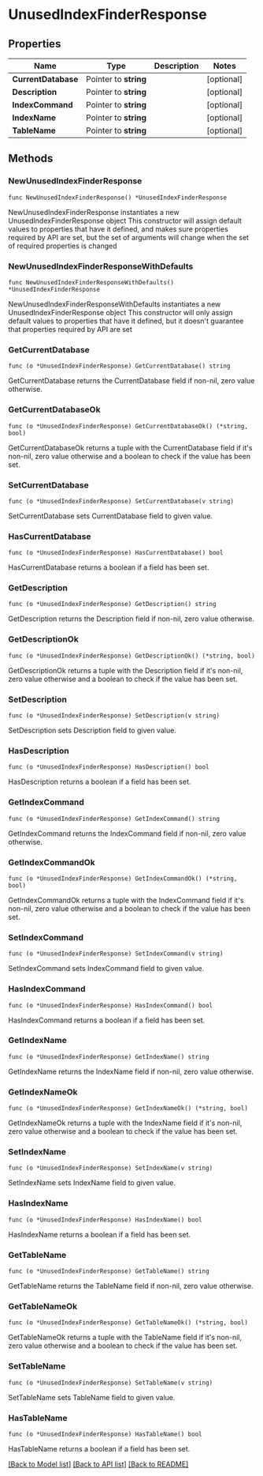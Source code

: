 # UnusedIndexFinderResponse

## Properties

Name | Type | Description | Notes
------------ | ------------- | ------------- | -------------
**CurrentDatabase** | Pointer to **string** |  | [optional] 
**Description** | Pointer to **string** |  | [optional] 
**IndexCommand** | Pointer to **string** |  | [optional] 
**IndexName** | Pointer to **string** |  | [optional] 
**TableName** | Pointer to **string** |  | [optional] 

## Methods

### NewUnusedIndexFinderResponse

`func NewUnusedIndexFinderResponse() *UnusedIndexFinderResponse`

NewUnusedIndexFinderResponse instantiates a new UnusedIndexFinderResponse object
This constructor will assign default values to properties that have it defined,
and makes sure properties required by API are set, but the set of arguments
will change when the set of required properties is changed

### NewUnusedIndexFinderResponseWithDefaults

`func NewUnusedIndexFinderResponseWithDefaults() *UnusedIndexFinderResponse`

NewUnusedIndexFinderResponseWithDefaults instantiates a new UnusedIndexFinderResponse object
This constructor will only assign default values to properties that have it defined,
but it doesn't guarantee that properties required by API are set

### GetCurrentDatabase

`func (o *UnusedIndexFinderResponse) GetCurrentDatabase() string`

GetCurrentDatabase returns the CurrentDatabase field if non-nil, zero value otherwise.

### GetCurrentDatabaseOk

`func (o *UnusedIndexFinderResponse) GetCurrentDatabaseOk() (*string, bool)`

GetCurrentDatabaseOk returns a tuple with the CurrentDatabase field if it's non-nil, zero value otherwise
and a boolean to check if the value has been set.

### SetCurrentDatabase

`func (o *UnusedIndexFinderResponse) SetCurrentDatabase(v string)`

SetCurrentDatabase sets CurrentDatabase field to given value.

### HasCurrentDatabase

`func (o *UnusedIndexFinderResponse) HasCurrentDatabase() bool`

HasCurrentDatabase returns a boolean if a field has been set.

### GetDescription

`func (o *UnusedIndexFinderResponse) GetDescription() string`

GetDescription returns the Description field if non-nil, zero value otherwise.

### GetDescriptionOk

`func (o *UnusedIndexFinderResponse) GetDescriptionOk() (*string, bool)`

GetDescriptionOk returns a tuple with the Description field if it's non-nil, zero value otherwise
and a boolean to check if the value has been set.

### SetDescription

`func (o *UnusedIndexFinderResponse) SetDescription(v string)`

SetDescription sets Description field to given value.

### HasDescription

`func (o *UnusedIndexFinderResponse) HasDescription() bool`

HasDescription returns a boolean if a field has been set.

### GetIndexCommand

`func (o *UnusedIndexFinderResponse) GetIndexCommand() string`

GetIndexCommand returns the IndexCommand field if non-nil, zero value otherwise.

### GetIndexCommandOk

`func (o *UnusedIndexFinderResponse) GetIndexCommandOk() (*string, bool)`

GetIndexCommandOk returns a tuple with the IndexCommand field if it's non-nil, zero value otherwise
and a boolean to check if the value has been set.

### SetIndexCommand

`func (o *UnusedIndexFinderResponse) SetIndexCommand(v string)`

SetIndexCommand sets IndexCommand field to given value.

### HasIndexCommand

`func (o *UnusedIndexFinderResponse) HasIndexCommand() bool`

HasIndexCommand returns a boolean if a field has been set.

### GetIndexName

`func (o *UnusedIndexFinderResponse) GetIndexName() string`

GetIndexName returns the IndexName field if non-nil, zero value otherwise.

### GetIndexNameOk

`func (o *UnusedIndexFinderResponse) GetIndexNameOk() (*string, bool)`

GetIndexNameOk returns a tuple with the IndexName field if it's non-nil, zero value otherwise
and a boolean to check if the value has been set.

### SetIndexName

`func (o *UnusedIndexFinderResponse) SetIndexName(v string)`

SetIndexName sets IndexName field to given value.

### HasIndexName

`func (o *UnusedIndexFinderResponse) HasIndexName() bool`

HasIndexName returns a boolean if a field has been set.

### GetTableName

`func (o *UnusedIndexFinderResponse) GetTableName() string`

GetTableName returns the TableName field if non-nil, zero value otherwise.

### GetTableNameOk

`func (o *UnusedIndexFinderResponse) GetTableNameOk() (*string, bool)`

GetTableNameOk returns a tuple with the TableName field if it's non-nil, zero value otherwise
and a boolean to check if the value has been set.

### SetTableName

`func (o *UnusedIndexFinderResponse) SetTableName(v string)`

SetTableName sets TableName field to given value.

### HasTableName

`func (o *UnusedIndexFinderResponse) HasTableName() bool`

HasTableName returns a boolean if a field has been set.


[[Back to Model list]](../README.md#documentation-for-models) [[Back to API list]](../README.md#documentation-for-api-endpoints) [[Back to README]](../README.md)


